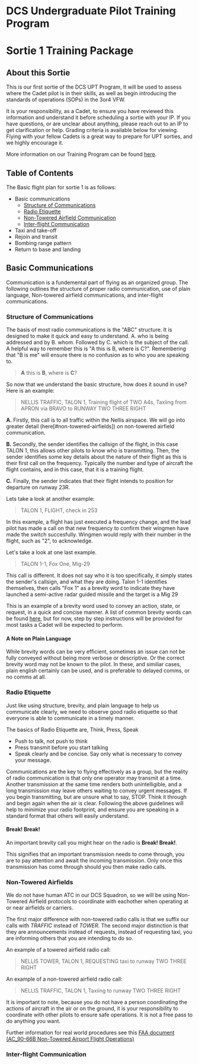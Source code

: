 # DCS Undergraduate Pilot Training Program
# Sortie 1 Training Package
## About this Sortie
This is our first sortie of the DCS UPT Program, It will be used to assess where the Cadet pilot is in their skills, as well as begin introducing the standards of operations (SOPs) in the 3or4 VFW.

It is your responsibility, as a Cadet, to ensure you have reviewed this information and understand it before scheduling a sortie with your IP. If you have questions, or are unclear about anything, please reach out to an IP to get clarification or help. Grading criteria is available below for viewing. Flying with your fellow Cadets is a great way to prepare for UPT sorties, and we highly encourage it.

More information on our Training Program can be found [here](../training_program).


## Table of Contents
The Basic flight plan for sortie 1 is as follows:
- Basic communications
    - [Structure of Communications](#structure-of-communications)
    - [Radio Etiquette](#radio-etiquette)
    - [Non-Towered Airfield Communication](#non-towered-airfields)
    - [Inter-flight Communication](#inter-flight-communication)
- Taxi and take-off
- Rejoin and transit
- Bombing range pattern
- Return to base and landing


## Basic Communications
Communication is a fundemental part of flying as an organized group. The following outlines the structure of proper radio communication, use of plain language, Non-towered airfield communications, and inter-flight communications.


### Structure of Communications

The basis of most radio communications is the "ABC" structure. It is designed to make it quick and easy to understand. A. who is being addressed and by B. whom. Followed by C. which is the subject of the call. A helpful way to remember this is "A this is B, where is C?". Remembering that "B is me" will ensure there is no confusion as to who you are speaking to. 

> **A** this is **B**, where is **C**?

So now that we understand the basic structure, how does it sound in use? Here is an example:

> NELLIS TRAFFIC, TALON 1, Training flight of TWO A4s, Taxiing from APRON via BRAVO to RUNWAY TWO THREE RIGHT

**A.** Firstly, this call is to all traffic within the Nellis airspace. We will go into greater detail (here[#non-towered-airfields]) on non-towered airfield communication.

**B.** Secondly, the sender identifies the callsign of the flight, in this case TALON 1, this allows other pilots to know who is transmitting. Then, the sender identifies some key details about the nature of their flight as this is their first call on the frequency. Typically the number and type of aircraft the flight contains, and in this case, that it is a training flight.

**C.** Finally, the sender indicates that their flight intends to position for departure on runway 23R.

Lets take a look at another example:

> TALON 1, FLIGHT, check in 253

In this example, a flight has just executed a frequency change, and the lead pilot has made a call on that new frequency to confirm their wingmen have made the switch succesfully. Wingmen would reply with their number in the flight, such as "2", to acknowledge.

Let's take a look at one last example.

> TALON 1-1, Fox One, Mig-29

This call is different. It does not say who it is too specifically, it simply states the sender's callsign, and what they are doing. Talon 1-1 identifies themselves, then calls "Fox 1" as a brevity word to indicate they have launched a semi-active radar guided missile and the target is a Mig 29

This is an example of a brevity word used to convey an action, state, or request, in a quick and concise manner. A list of common brevity words can be found [here](../appendix/brevity.htm), but for now, step by step instructions will be provided for most tasks a Cadet will be expected to perform.


#### A Note on Plain Language

While brevity words can be very efficient, sometimes an issue can not be fully conveyed without being more verbose or descriptive. Or the correct brevity word may not be known to the pilot. In these, and similiar cases, plain english certainly can be used, and is preferable to delayed comms, or no comms at all.


### Radio Etiquette

Just like using structure, brevity, and plain language to help us communicate clearly, we need to observe good radio etiquette so that everyone is able to communicate in a timely manner.

The basics of Radio Etiquette are, Think, Press, Speak

- Push to talk, not push to think
- Press transmit before you start talking
- Speak clearly and be concise. Say only what is necessary to convey your message.

Communications are the key to flying effectively as a group, but the reality of radio communication is that only one operator may transmit at a time. Another transmission at the same time renders both unintelligible, and a long transmission may leave others waiting to convey urgent messages. If you begin transmitting, but are unsure what to say, STOP. Think it through and begin again when the air is clear. Following the above guidelines will help to minimize your radio footprint, and ensure you are speaking in a standard format that others will easily understand. 


#### Break! Break!
An important brevity call you might hear on the radio is **Break! Break!**.

This signifies that an important transmission needs to come through, you are to pay attention and await the incoming transmission. Only once this transmission has come through should you then make radio calls.


### Non-Towered Airfields

We do not have human ATC in our DCS Squadron, so we will be using Non-Towered Airfield protocols to coordinate with eachother when operating at or near airfields or carriers.

The first major difference with non-towered radio calls is that we suffix our calls with *TRAFFIC* instead of *TOWER*. The second major distinction is that they are announcements instead of requests, instead of requesting taxi, you are informing others that you are intending to do so. 

An example of a towered airfield radio call:
> NELLIS TOWER, TALON 1, REQUESTING taxi to runway TWO THREE RIGHT

An example of a non-towered airfield radio call:
> NELLIS TRAFFIC, TALON 1, Taxiing to runway TWO THREE RIGHT

It is important to note, because you do not have a person coordinating the actions of aircraft in the air or on the ground, it is your responsibility to coordinate with other pilots to ensure safe operations. It is not a free pass to do anything you want.

Further information for real world procedures see this [FAA document (AC_90-66B Non-Towered Airport Flight
Operations)](https://www.faa.gov/documentLibrary/media/Advisory_Circular/AC_90-66B.pdf)


### Inter-flight Communication


